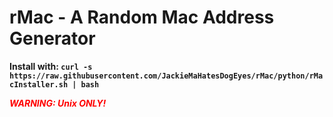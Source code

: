 # rMac - A Random Mac Address Generator

**Install with: ```curl -s https://raw.githubusercontent.com/JackieMaHatesDogEyes/rMac/python/rMacInstaller.sh | bash```**


***<span style="color:red">WARNING: Unix ONLY!</span>***

